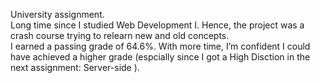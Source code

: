 University assignment.  
Long time since I studied Web Development I. Hence, the project was a crash course trying to relearn new and old concepts.  
I earned a passing grade of 64.6%. With more time, I’m confident I could have achieved a higher grade (espcially since I got a High Disction in the next assignment: Server-side ). 
